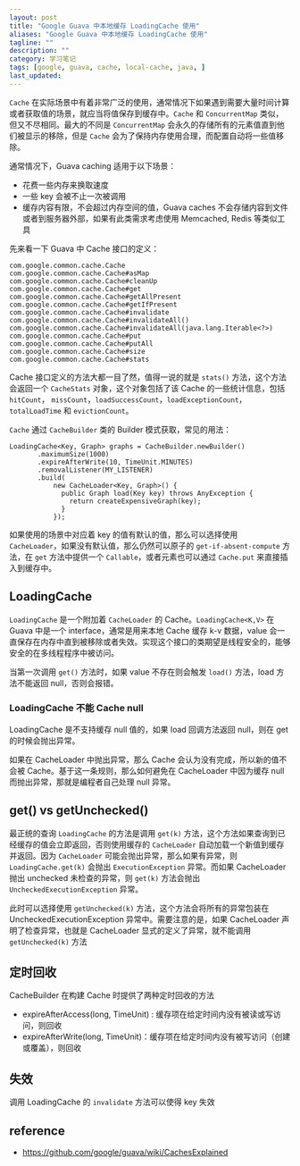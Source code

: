 ```yaml
---
layout: post
title: "Google Guava 中本地缓存 LoadingCache 使用"
aliases: "Google Guava 中本地缓存 LoadingCache 使用"
tagline: ""
description: ""
category: 学习笔记
tags: [google, guava, cache, local-cache, java, ]
last_updated:
---
```


`Cache` 在实际场景中有着非常广泛的使用，通常情况下如果遇到需要大量时间计算或者获取值的场景，就应当将值保存到缓存中。`Cache` 和 `ConcurrentMap` 类似，但又不尽相同。最大的不同是 `ConcurrentMap` 会永久的存储所有的元素值直到他们被显示的移除，但是 `Cache` 会为了保持内存使用合理，而配置自动将一些值移除。

通常情况下，Guava caching 适用于以下场景：

- 花费一些内存来换取速度
- 一些 key 会被不止一次被调用
- 缓存内容有限，不会超过内存空间的值，Guava caches 不会存储内容到文件或者到服务器外部，如果有此类需求考虑使用 Memcached, Redis 等类似工具

先来看一下 Guava 中 Cache 接口的定义：

	com.google.common.cache.Cache
	com.google.common.cache.Cache#asMap
	com.google.common.cache.Cache#cleanUp
	com.google.common.cache.Cache#get
	com.google.common.cache.Cache#getAllPresent
	com.google.common.cache.Cache#getIfPresent
	com.google.common.cache.Cache#invalidate
	com.google.common.cache.Cache#invalidateAll()
	com.google.common.cache.Cache#invalidateAll(java.lang.Iterable<?>)
	com.google.common.cache.Cache#put
	com.google.common.cache.Cache#putAll
	com.google.common.cache.Cache#size
	com.google.common.cache.Cache#stats

Cache 接口定义的方法大都一目了然，值得一说的就是 `stats()` 方法，这个方法会返回一个 `CacheStats` 对象，这个对象包括了该 Cache 的一些统计信息，包括 `hitCount`， `missCount`，`loadSuccessCount`，`loadExceptionCount`，`totalLoadTime` 和 `evictionCount`。

`Cache` 通过 `CacheBuilder` 类的 Builder 模式获取，常见的用法：

```
LoadingCache<Key, Graph> graphs = CacheBuilder.newBuilder()
       .maximumSize(1000)
       .expireAfterWrite(10, TimeUnit.MINUTES)
       .removalListener(MY_LISTENER)
       .build(
           new CacheLoader<Key, Graph>() {
             public Graph load(Key key) throws AnyException {
               return createExpensiveGraph(key);
             }
           });
```

如果使用的场景中对应着 key 的值有默认的值，那么可以选择使用 `CacheLoader`，如果没有默认值，那么仍然可以原子的 `get-if-absent-compute` 方法，在 `get` 方法中提供一个 `Callable`，或者元素也可以通过 `Cache.put` 来直接插入到缓存中。

## LoadingCache
`LoadingCache` 是一个附加着 `CacheLoader` 的 Cache。`LoadingCache<K,V>` 在 Guava 中是一个 interface，通常是用来本地 Cache 缓存 k-v 数据，value 会一直保存在内存中直到被移除或者失效。实现这个接口的类期望是线程安全的，能够安全的在多线程程序中被访问。

当第一次调用 `get()` 方法时，如果 value 不存在则会触发 `load()` 方法，load 方法不能返回 null，否则会报错。

### LoadingCache 不能 Cache null
LoadingCache 是不支持缓存 null 值的，如果 load 回调方法返回 null，则在 get 的时候会抛出异常。

如果在 CacheLoader 中抛出异常，那么 Cache 会认为没有完成，所以新的值不会被 Cache。基于这一条规则，那么如何避免在 CacheLoader 中因为缓存 null 而抛出异常，那就是编程者自己处理 null 异常。

## get() vs getUnchecked()
最正统的查询 `LoadingCache` 的方法是调用 `get(k)` 方法，这个方法如果查询到已经缓存的值会立即返回，否则使用缓存的 `CacheLoader` 自动加载一个新值到缓存并返回。因为 `CacheLoader` 可能会抛出异常，那么如果有异常，则`LoadingCache.get(k)` 会抛出 `ExecutionException` 异常。而如果 CacheLoader 抛出 unchecked 未检查的异常，则 `get(k)` 方法会抛出 `UncheckedExecutionException` 异常。

此时可以选择使用 `getUnchecked(k)` 方法，这个方法会将所有的异常包装在 UncheckedExecutionException 异常中。需要注意的是，如果 CacheLoader 声明了检查异常，也就是 CacheLoader 显式的定义了异常，就不能调用 `getUnchecked(k)` 方法

## 定时回收
CacheBuilder 在构建 Cache 时提供了两种定时回收的方法

- expireAfterAccess(long, TimeUnit) : 缓存项在给定时间内没有被读或写访问，则回收
- expireAfterWrite(long, TimeUnit)：缓存项在给定时间内没有被写访问（创建或覆盖），则回收

## 失效
调用 LoadingCache 的 `invalidate` 方法可以使得 key 失效

## reference

- <https://github.com/google/guava/wiki/CachesExplained>
